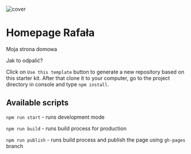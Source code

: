 ![cover](https://cotenfrontend.pl/img/cover.png)

# Homepage Rafała

Moja strona domowa

Jak to odpalić?

Click on `Use this template` button to generate a new repository based on this starter kit. After that clone it to your computer, go to the project directory in console and type `npm install`.

## Available scripts

`npm run start` - runs development mode

`npm run build` - runs build process for production

`npm run publish` - runs build process and publish the page using `gh-pages` branch

